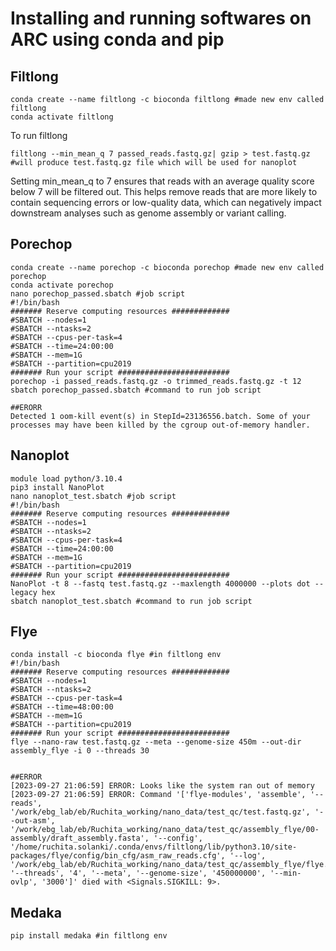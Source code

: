 # Installing and running softwares on ARC using conda and pip
## Filtlong
```
conda create --name filtlong -c bioconda filtlong #made new env called filtlong
conda activate filtlong
```
To run filtlong
```
filtlong --min_mean_q 7 passed_reads.fastq.gz| gzip > test.fastq.gz #will produce test.fastq.gz file which will be used for nanoplot
```
Setting min_mean_q to 7 ensures that reads with an average quality score below 7 will be filtered out. This helps remove reads that are more
likely to contain sequencing errors or low-quality data, which can negatively impact downstream analyses such as genome assembly or variant
calling.
## Porechop
```
conda create --name porechop -c bioconda porechop #made new env called porechop
conda activate porechop
nano porechop_passed.sbatch #job script
#!/bin/bash
####### Reserve computing resources #############
#SBATCH --nodes=1
#SBATCH --ntasks=2
#SBATCH --cpus-per-task=4
#SBATCH --time=24:00:00
#SBATCH --mem=1G
#SBATCH --partition=cpu2019
####### Run your script #########################
porechop -i passed_reads.fastq.gz -o trimmed_reads.fastq.gz -t 12
sbatch porechop_passed.sbatch #command to run job script

##ERORR
Detected 1 oom-kill event(s) in StepId=23136556.batch. Some of your processes may have been killed by the cgroup out-of-memory handler.
```
## Nanoplot
```
module load python/3.10.4
pip3 install NanoPlot
nano nanoplot_test.sbatch #job script
#!/bin/bash
####### Reserve computing resources #############
#SBATCH --nodes=1
#SBATCH --ntasks=2
#SBATCH --cpus-per-task=4
#SBATCH --time=24:00:00
#SBATCH --mem=1G
#SBATCH --partition=cpu2019
####### Run your script #########################
NanoPlot -t 8 --fastq test.fastq.gz --maxlength 4000000 --plots dot --legacy hex
sbatch nanoplot_test.sbatch #command to run job script
```
## Flye
```
conda install -c bioconda flye #in filtlong env
#!/bin/bash
####### Reserve computing resources #############
#SBATCH --nodes=1
#SBATCH --ntasks=2
#SBATCH --cpus-per-task=4
#SBATCH --time=48:00:00
#SBATCH --mem=1G
#SBATCH --partition=cpu2019
####### Run your script #########################
flye --nano-raw test.fastq.gz --meta --genome-size 450m --out-dir assembly_flye -i 0 --threads 30


##ERROR
[2023-09-27 21:06:59] ERROR: Looks like the system ran out of memory
[2023-09-27 21:06:59] ERROR: Command '['flye-modules', 'assemble', '--reads', '/work/ebg_lab/eb/Ruchita_working/nano_data/test_qc/test.fastq.gz', '--out-asm', '/work/ebg_lab/eb/Ruchita_working/nano_data/test_qc/assembly_flye/00-assembly/draft_assembly.fasta', '--config', '/home/ruchita.solanki/.conda/envs/filtlong/lib/python3.10/site-packages/flye/config/bin_cfg/asm_raw_reads.cfg', '--log', '/work/ebg_lab/eb/Ruchita_working/nano_data/test_qc/assembly_flye/flye.log', '--threads', '4', '--meta', '--genome-size', '450000000', '--min-ovlp', '3000']' died with <Signals.SIGKILL: 9>.
```
## Medaka
```
pip install medaka #in filtlong env
```
